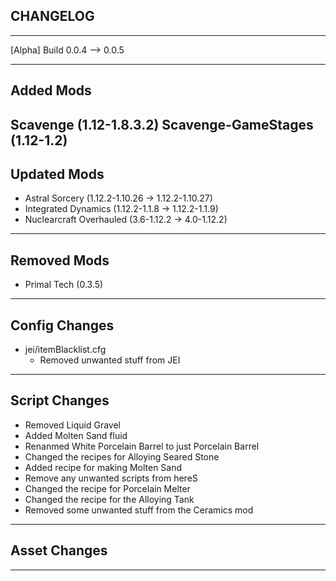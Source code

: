 ## CHANGELOG 
---

[Alpha] Build 0.0.4 --> 0.0.5

---
## Added Mods
Scavenge (1.12-1.8.3.2)
Scavenge-GameStages (1.12-1.2)
---

## Updated Mods
* Astral Sorcery (1.12.2-1.10.26 -> 1.12.2-1.10.27)
* Integrated Dynamics (1.12.2-1.1.8 -> 1.12.2-1.1.9)
* Nuclearcraft Overhauled (3.6-1.12.2 -> 4.0-1.12.2)

---

## Removed Mods
* Primal Tech (0.3.5)
---

## Config Changes
* jei/itemBlacklist.cfg
    * Removed unwanted stuff from JEI

---

## Script Changes
* Removed Liquid Gravel
* Added Molten Sand fluid
* Renanmed White Porcelain Barrel to just Porcelain Barrel
* Changed the recipes for Alloying Seared Stone
* Added recipe for making Molten Sand
* Remove any unwanted scripts from hereS
* Changed the recipe for Porcelain Melter
* Changed the recipe for the Alloying Tank
* Removed some unwanted stuff from the Ceramics mod
---

## Asset Changes

---